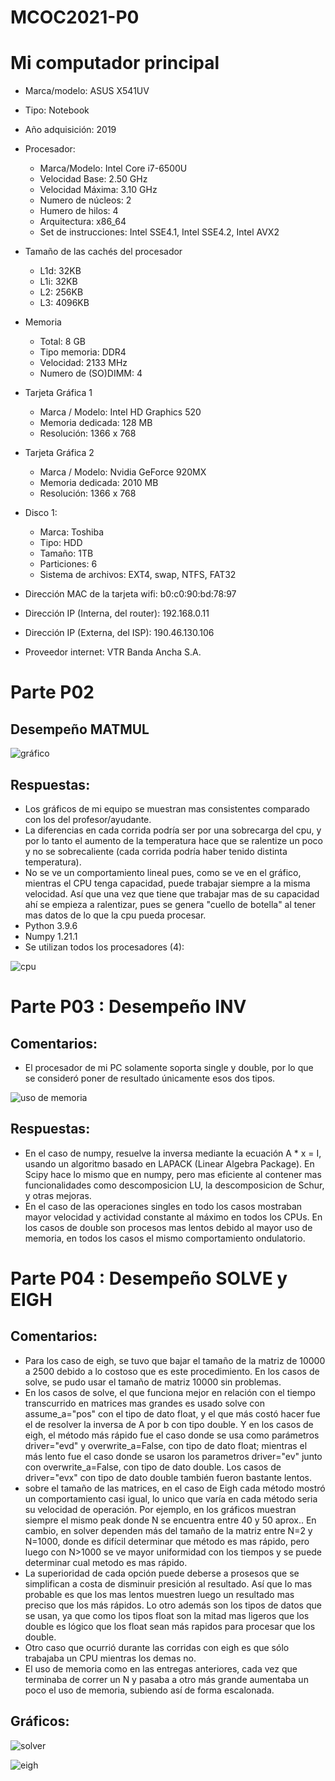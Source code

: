 # MCOC2021-P0

# Mi computador principal

* Marca/modelo: ASUS X541UV
* Tipo: Notebook
* Año adquisición: 2019
* Procesador:
  * Marca/Modelo: Intel Core i7-6500U
  * Velocidad Base: 2.50 GHz
  * Velocidad Máxima: 3.10 GHz
  * Numero de núcleos: 2 
  * Humero de hilos: 4
  * Arquitectura: x86_64
  * Set de instrucciones: Intel SSE4.1, Intel SSE4.2, Intel AVX2
* Tamaño de las cachés del procesador
  * L1d: 32KB
  * L1i: 32KB
  * L2: 256KB
  * L3: 4096KB
* Memoria 
  * Total: 8 GB
  * Tipo memoria: DDR4
  * Velocidad: 2133 MHz
  * Numero de (SO)DIMM: 4
* Tarjeta Gráfica 1
  * Marca / Modelo: Intel HD Graphics 520
  * Memoria dedicada: 128 MB
  * Resolución: 1366 x 768
* Tarjeta Gráfica 2
  * Marca / Modelo: Nvidia GeForce 920MX
  * Memoria dedicada: 2010 MB
  * Resolución: 1366 x 768
* Disco 1: 
  * Marca: Toshiba
  * Tipo: HDD
  * Tamaño: 1TB
  * Particiones: 6
  * Sistema de archivos: EXT4, swap, NTFS, FAT32

  
* Dirección MAC de la tarjeta wifi: b0:c0:90:bd:78:97
* Dirección IP (Interna, del router): 192.168.0.11
* Dirección IP (Externa, del ISP): 190.46.130.106
* Proveedor internet: VTR Banda Ancha S.A.


# Parte P02


## Desempeño MATMUL

![gráfico](Resultado_Gráfico.png)

## Respuestas:

* Los gráficos de mi equipo se muestran mas consistentes comparado con los del profesor/ayudante.
* La diferencias en cada corrida podría ser por una sobrecarga del cpu, y por lo tanto el aumento de la temperatura hace que se ralentize un poco y no se sobrecaliente (cada corrida podría haber tenido distinta temperatura).
* No se ve un comportamiento lineal pues, como se ve en el gráfico, mientras el CPU tenga capacidad, puede trabajar siempre a la misma velocidad. Así que una vez que tiene que trabajar mas de su capacidad ahí se empieza a ralentizar, pues se genera "cuello de botella" al tener mas datos de lo que la cpu pueda procesar.
* Python 3.9.6
* Numpy 1.21.1
* Se utilizan todos los procesadores (4):

![cpu](uso_de_cpu.png)

# Parte P03 : Desempeño INV

##   Comentarios:

* El procesador de mi PC solamente soporta single y double, por lo que se consideró poner de resultado únicamente esos dos tipos.

![uso de memoria](Tamaños_de_memoria.png) 

##    Respuestas:

* En el caso de numpy, resuelve la inversa mediante la ecuación A * x = I, usando un algoritmo basado en LAPACK (Linear Algebra Package). En Scipy hace lo mismo que en numpy, pero mas eficiente al contener mas funcionalidades como descomposicion LU, la descomposicion de Schur, y otras mejoras.
* En el caso de las operaciones singles en todo los casos mostraban mayor velocidad y actividad constante al máximo en todos los CPUs. En los casos de double son procesos mas lentos debido al mayor uso de memoria, en todos los casos el mismo comportamiento ondulatorio.


# Parte P04 : Desempeño SOLVE y EIGH

##   Comentarios:

* Para los caso de eigh, se tuvo que bajar el tamaño de la matriz de 10000 a 2500 debido a lo costoso que es este procedimiento. En los casos de solve, se pudo usar el tamaño de matriz 10000 sin problemas.
* En los casos de solve, el que funciona mejor en relación con el tiempo transcurrido en matrices mas grandes es usado solve con assume_a="pos" con el tipo de dato float, y el que más costó hacer fue el de resolver la inversa de A por b con tipo double. Y en los casos de eigh, el método más rápido fue el caso donde se usa como parámetros driver="evd" y overwrite_a=False, con tipo de dato float; mientras el más lento fue el caso donde se usaron los parametros driver="ev" junto con overwrite_a=False, con tipo de dato double. Los casos de driver="evx" con tipo de dato double también fueron bastante lentos.
* sobre el tamaño de las matrices, en el caso de Eigh cada método mostró un comportamiento casi igual, lo unico que varía en cada método seria su velocidad de operación. Por ejemplo, en los gráficos muestran siempre el mismo peak donde N se encuentra entre 40 y 50 aprox.. En cambio, en solver dependen más del tamaño de la matriz entre N=2 y N=1000, donde es difícil determinar que método es mas rápido, pero luego con N>1000 se ve mayor uniformidad con los tiempos y se puede determinar cual metodo es mas rápido.
* La superioridad de cada opción puede deberse a prosesos que se simplifican a costa de disminuir presición al resultado. Así que lo mas probable es que los mas lentos muestren luego un resultado mas preciso que los más rápidos. Lo otro además son los tipos de datos que se usan, ya que como los tipos float son la mitad mas ligeros que los double es lógico que los float sean más rapidos para procesar que los double.
* Otro caso que ocurrió durante las corridas con eigh es que sólo trabajaba un CPU mientras los demas no.
* El uso de memoria como en las entregas anteriores, cada vez que terminaba de correr un N y pasaba a otro más grande aumentaba un poco el uso de memoria, subiendo así de forma escalonada.

##    Gráficos:

![solver](Entrega4/graficos_de_promedios/grafico_de_promedios_SOLVER.png)

![eigh](Entrega4/graficos_de_promedios/grafico_de_promedios_EIGH.png)







